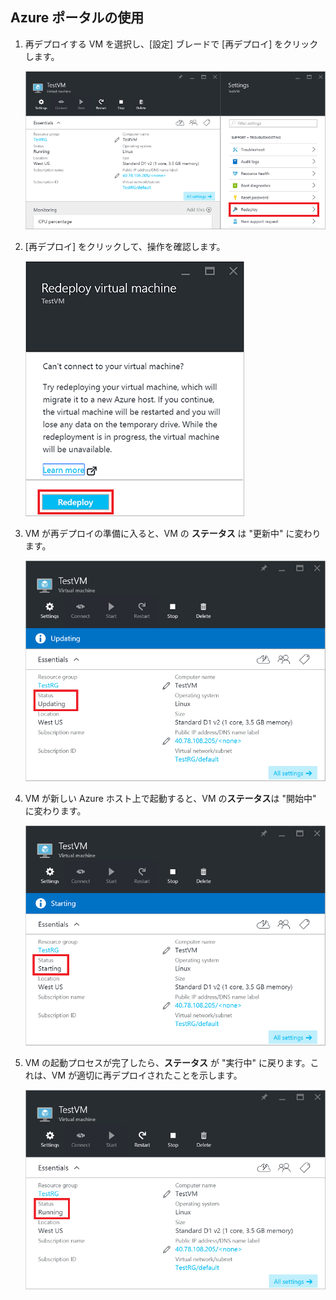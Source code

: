 ## Azure ポータルの使用

1. 再デプロイする VM を選択し、[設定] ブレードで [再デプロイ] をクリックします。

	![Azure VM ブレード](./media/virtual-machines-common-redeploy-to-new-node/vmoverview.png)

2. [再デプロイ] をクリックして、操作を確認します。

	![VM の再デプロイ ブレード](./media/virtual-machines-common-redeploy-to-new-node/redeployvm.png)

3. VM が再デプロイの準備に入ると、VM の **ステータス** は "更新中" に変わります。

	![VM 更新中](./media/virtual-machines-common-redeploy-to-new-node/vmupdating.png)

4. VM が新しい Azure ホスト上で起動すると、VM の**ステータス**は "開始中" に変わります。

	![VM 開始中](./media/virtual-machines-common-redeploy-to-new-node/vmstarting.png)

5. VM の起動プロセスが完了したら、**ステータス** が "実行中" に戻ります。これは、VM が適切に再デプロイされたことを示します。

	![VM 実行中](./media/virtual-machines-common-redeploy-to-new-node/vmrunning.png)

<!---HONumber=AcomDC_0706_2016-->